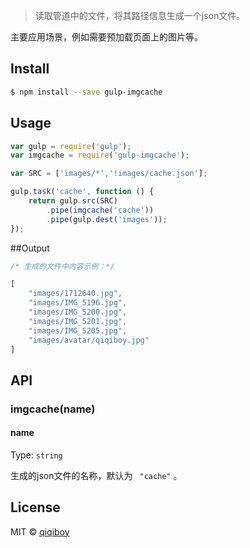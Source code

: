 
> 读取管道中的文件，将其路径信息生成一个json文件。

主要应用场景，例如需要预加载页面上的图片等。

## Install

```sh
$ npm install --save gulp-imgcache
```


## Usage

```js
var gulp = require('gulp');
var imgcache = require('gulp-imgcache');

var SRC = ['images/*','!images/cache.json'];

gulp.task('cache', function () {
	return gulp.src(SRC)
		.pipe(imgcache('cache'))
		.pipe(gulp.dest('images'));
});
```

##Output
```js
/* 生成的文件中内容示例：*/

[
	"images/1712640.jpg",
	"images/IMG_5196.jpg",
	"images/IMG_5200.jpg",
	"images/IMG_5201.jpg",
	"images/IMG_5205.jpg",
	"images/avatar/qiqiboy.jpg"
]
```

## API

### imgcache(name)

#### name

Type: `string`

生成的json文件的名称，默认为 ` "cache"` 。

## License

MIT © [qiqiboy](http://www.qiqiboy.com/)
